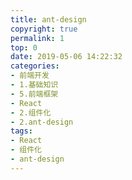 ```yaml
---
title: ant-design
copyright: true
permalink: 1
top: 0
date: 2019-05-06 14:22:32
categories:
- 前端开发
- 1.基础知识
- 5.前端框架
- React
- 2.组件化
- 2.ant-design
tags:
- React
- 组件化
- ant-design
---
```


